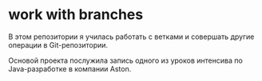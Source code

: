 # work with branches

В этом репозитории я училась работать с ветками и совершать другие операции в Git-репозитории. 

Основой проекта послужила запись одного из уроков интенсива по Java-разработке в компании Aston.